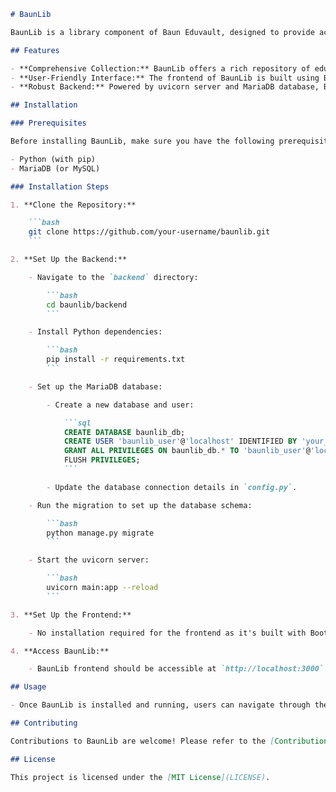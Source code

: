 ```markdown
# BaunLib

BaunLib is a library component of Baun Eduvault, designed to provide access to a diverse range of educational materials focusing on STEAM (Science, Technology, Engineering, Arts, and Mathematics) and Robotics.

## Features

- **Comprehensive Collection:** BaunLib offers a rich repository of educational resources covering various topics in STEAM and Robotics, catering to learners of all levels.
- **User-Friendly Interface:** The frontend of BaunLib is built using Bootstrap 5, ensuring a responsive and intuitive user experience.
- **Robust Backend:** Powered by uvicorn server and MariaDB database, BaunLib's backend ensures efficient data management and retrieval.

## Installation

### Prerequisites

Before installing BaunLib, make sure you have the following prerequisites installed on your system:

- Python (with pip)
- MariaDB (or MySQL)

### Installation Steps

1. **Clone the Repository:**

    ```bash
    git clone https://github.com/your-username/baunlib.git
    ```

2. **Set Up the Backend:**

    - Navigate to the `backend` directory:

        ```bash
        cd baunlib/backend
        ```

    - Install Python dependencies:

        ```bash
        pip install -r requirements.txt
        ```

    - Set up the MariaDB database:

        - Create a new database and user:

            ```sql
            CREATE DATABASE baunlib_db;
            CREATE USER 'baunlib_user'@'localhost' IDENTIFIED BY 'your_password';
            GRANT ALL PRIVILEGES ON baunlib_db.* TO 'baunlib_user'@'localhost';
            FLUSH PRIVILEGES;
            ```

        - Update the database connection details in `config.py`.

    - Run the migration to set up the database schema:

        ```bash
        python manage.py migrate
        ```

    - Start the uvicorn server:

        ```bash
        uvicorn main:app --reload
        ```

3. **Set Up the Frontend:**

    - No installation required for the frontend as it's built with Bootstrap 5.

4. **Access BaunLib:**

    - BaunLib frontend should be accessible at `http://localhost:3000`.

## Usage

- Once BaunLib is installed and running, users can navigate through the frontend to browse, search, and access educational materials in various STEAM and Robotics subjects.

## Contributing

Contributions to BaunLib are welcome! Please refer to the [Contribution Guidelines](CONTRIBUTING.md) for more information on how to contribute.

## License

This project is licensed under the [MIT License](LICENSE).
```
